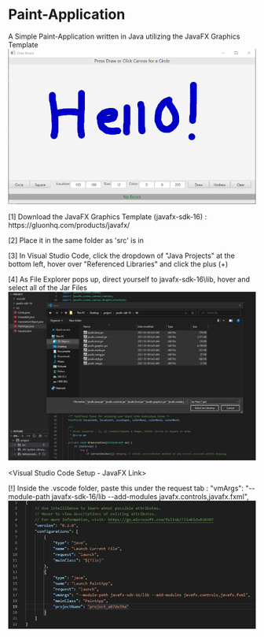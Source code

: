 # Paint-Application
A Simple Paint-Application written in Java utilizing the JavaFX Graphics Template
![](images/PaintApp.png)

<JavaFX Setup>
[1] Download the JavaFX Graphics Template (javafx-sdk-16) : https://gluonhq.com/products/javafx/

[2] Place it in the same folder as 'src' is in

[3] In Visual Studio Code, click the dropdown of "Java Projects" at the bottom left, hover over "Referenced Libraries" and click the plus (+)

[4] As File Explorer pops up, direct yourself to javafx-sdk-16\lib, hover and select all of the Jar Files
![](images/image1.png)

<Visual Studio Code Setup - JavaFX Link>
  
[!] Inside the .vscode folder, paste this under the request tab : "vmArgs": "--module-path javafx-sdk-16/lib --add-modules javafx.controls,javafx.fxml",
![](images/image2.png)
